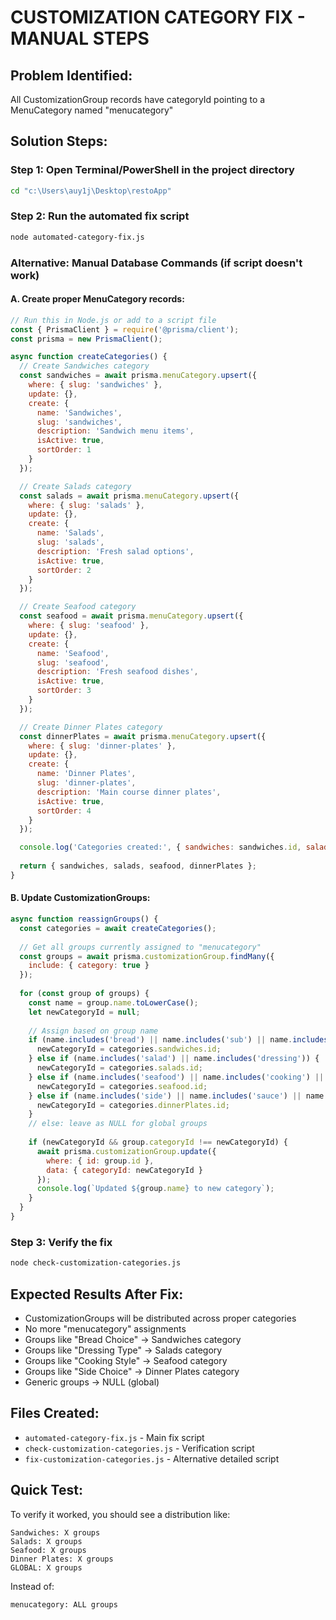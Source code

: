 # CUSTOMIZATION CATEGORY FIX - MANUAL STEPS

## Problem Identified:
All CustomizationGroup records have categoryId pointing to a MenuCategory named "menucategory"

## Solution Steps:

### Step 1: Open Terminal/PowerShell in the project directory
```bash
cd "c:\Users\auy1j\Desktop\restoApp"
```

### Step 2: Run the automated fix script
```bash
node automated-category-fix.js
```

### Alternative: Manual Database Commands (if script doesn't work)

#### A. Create proper MenuCategory records:
```javascript
// Run this in Node.js or add to a script file
const { PrismaClient } = require('@prisma/client');
const prisma = new PrismaClient();

async function createCategories() {
  // Create Sandwiches category
  const sandwiches = await prisma.menuCategory.upsert({
    where: { slug: 'sandwiches' },
    update: {},
    create: {
      name: 'Sandwiches',
      slug: 'sandwiches',
      description: 'Sandwich menu items',
      isActive: true,
      sortOrder: 1
    }
  });

  // Create Salads category  
  const salads = await prisma.menuCategory.upsert({
    where: { slug: 'salads' },
    update: {},
    create: {
      name: 'Salads',
      slug: 'salads', 
      description: 'Fresh salad options',
      isActive: true,
      sortOrder: 2
    }
  });

  // Create Seafood category
  const seafood = await prisma.menuCategory.upsert({
    where: { slug: 'seafood' },
    update: {},
    create: {
      name: 'Seafood',
      slug: 'seafood',
      description: 'Fresh seafood dishes', 
      isActive: true,
      sortOrder: 3
    }
  });

  // Create Dinner Plates category
  const dinnerPlates = await prisma.menuCategory.upsert({
    where: { slug: 'dinner-plates' },
    update: {},
    create: {
      name: 'Dinner Plates',
      slug: 'dinner-plates',
      description: 'Main course dinner plates',
      isActive: true,
      sortOrder: 4
    }
  });

  console.log('Categories created:', { sandwiches: sandwiches.id, salads: salads.id, seafood: seafood.id, dinnerPlates: dinnerPlates.id });
  
  return { sandwiches, salads, seafood, dinnerPlates };
}
```

#### B. Update CustomizationGroups:
```javascript
async function reassignGroups() {
  const categories = await createCategories();
  
  // Get all groups currently assigned to "menucategory"
  const groups = await prisma.customizationGroup.findMany({
    include: { category: true }
  });
  
  for (const group of groups) {
    const name = group.name.toLowerCase();
    let newCategoryId = null;
    
    // Assign based on group name
    if (name.includes('bread') || name.includes('sub') || name.includes('sandwich')) {
      newCategoryId = categories.sandwiches.id;
    } else if (name.includes('salad') || name.includes('dressing')) {
      newCategoryId = categories.salads.id;
    } else if (name.includes('seafood') || name.includes('cooking') || name.includes('fish')) {
      newCategoryId = categories.seafood.id;
    } else if (name.includes('side') || name.includes('sauce') || name.includes('dinner')) {
      newCategoryId = categories.dinnerPlates.id;
    }
    // else: leave as NULL for global groups
    
    if (newCategoryId && group.categoryId !== newCategoryId) {
      await prisma.customizationGroup.update({
        where: { id: group.id },
        data: { categoryId: newCategoryId }
      });
      console.log(`Updated ${group.name} to new category`);
    }
  }
}
```

### Step 3: Verify the fix
```bash
node check-customization-categories.js
```

## Expected Results After Fix:
- CustomizationGroups will be distributed across proper categories
- No more "menucategory" assignments
- Groups like "Bread Choice" → Sandwiches category
- Groups like "Dressing Type" → Salads category
- Groups like "Cooking Style" → Seafood category
- Groups like "Side Choice" → Dinner Plates category
- Generic groups → NULL (global)

## Files Created:
- `automated-category-fix.js` - Main fix script
- `check-customization-categories.js` - Verification script
- `fix-customization-categories.js` - Alternative detailed script

## Quick Test:
To verify it worked, you should see a distribution like:
```
Sandwiches: X groups
Salads: X groups  
Seafood: X groups
Dinner Plates: X groups
GLOBAL: X groups
```
Instead of:
```
menucategory: ALL groups
```
